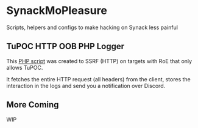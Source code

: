 # SynackMoPleasure
Scripts, helpers and configs to make hacking on Synack less painful

  
## TuPOC HTTP OOB PHP Logger
This [PHP script](https://github.com/gosirys/SynackMoPleasure/blob/main/tupoc_oob_phplogger.php) was created to SSRF (HTTP) on targets with RoE that only allows TuPOC.

It fetches the entire HTTP request (all headers) from the client, stores the interaction in the logs and send you a notification over Discord.

## More Coming
WIP

